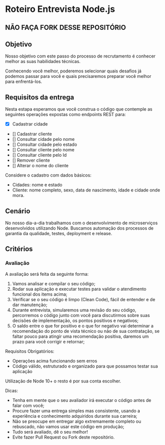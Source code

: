 # Roteiro Entrevista Node.js

## NÃO FAÇA FORK DESSE REPOSITÓRIO

## Objetivo

Nosso objetivo com este passo do processo de recrutamento é conhecer melhor as suas habilidades técnicas.

Conhecendo você melhor, poderemos selecionar quais desafios já podemos passar para você e quais precisaremos preparar você melhor para enfrentá-los.

## Requisitos da entrega

Nesta estapa esperamos que você construa o código que contemple as seguintes operações expostas como endpoints REST para:

- [x] Cadastrar cidade
- [] Cadastrar cliente
- [] Consultar cidade pelo nome
- [] Consultar cidade pelo estado
- [] Consultar cliente pelo nome
- [] Consultar cliente pelo Id
- [] Remover cliente
- [] Alterar o nome do cliente

Considere o cadastro com dados básicos:

- Cidades: nome e estado
- Cliente: nome completo, sexo, data de nascimento, idade e cidade onde mora.

## Cenário

No nosso dia-a-dia trabalhamos com o desenvolvimento de microserviços desenvolvidos utilizando Node. Buscamos automação dos processos de garantia da qualidade, testes, deployment e release.

## Critérios

### Avaliação

A avaliação será feita da seguinte forma:

1. Vamos analisar e compilar o seu código;
2. Rodar sua aplicação e executar testes para validar o atendimento funcional dos items acima;
3. Verificar se o seu código é limpo (Clean Code), fácil de entender e de dar manutenção;
4. Durante entrevista, simularemos uma revisão do seu código, percorremos o código junto com você para discutirmos sobre suas decisões de implementação, os pontos positivos e negativos;
5. O saldo entre o que for positivo e o que for negativo vai determinar a recomendação do ponto de vista técnico ou não de sua contratação, se faltar pouco para atingir uma recomendação positiva, daremos um prazo para você corrigir e retornar;

Requisitos Obrigatórios:

- Operações acima funcionando sem erros
- Código válido, estruturado e organizado para que possamos testar sua aplicação

Utilização de Node 10+ o resto é por sua conta escolher.

Dicas:

- Tenha em mente que o seu avaliador irá executar o código antes de falar com você;
- Procure fazer uma entrega simples mas consistente, usando a experiência e conhecimento adquiridos durante sua carreira;
- Não se preocupe em entregar algo extremamente completo ou rebuscado, não vamos usar este código em produção;
- Tudo será avaliado, dê o seu melhor!
- Evite fazer Pull Request ou Fork deste repositório.
